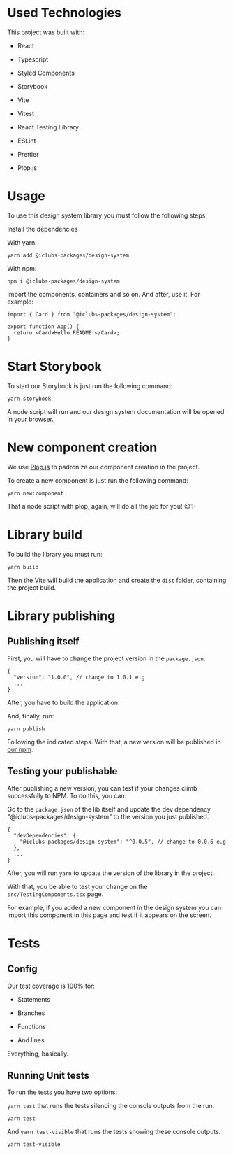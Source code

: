 # Used Technologies

This project was built with:

- React

- Typescript

- Styled Components

- Storybook

- Vite

- Vitest

- React Testing Library

- ESLint

- Prettier

- Plop.js

# Usage

To use this design system library you must follow the following steps:



Install the dependencies

With yarn:

```
yarn add @iclubs-packages/design-system
```

With npm:

```
npm i @iclubs-packages/design-system
```



Import the components, containers and so on. And after, use it. For example:

```
import { Card } from "@iclubs-packages/design-system";

export function App() {
  return <Card>Hello README!</Card>;
}
```

# Start Storybook

To start our Storybook is just run the following command:

```
yarn storybook
```

A node script will run and our design system documentation will be opened in your browser.

# New component creation

We use [Plop.js](https://plopjs.com/) to padronize our component creation in the project.



To create a new component is just run the following command:

```
yarn new:component
```

That a node script with plop, again, will do all the job for you! 😉✨

# Library build

To build the library you must run:

```
yarn build
```

Then the Vite will build the application and create the `dist` folder, containing the project build.

# Library publishing

## Publishing itself

First, you will have to change the project version in the `package.json`:

```
{
  "version": "1.0.0", // change to 1.0.1 e.g
  ...
}
```



After, you have to build the application.



And, finally, run:

```
yarn publish
```

Following the indicated steps. With that, a new version will be published in [our npm](https://www.npmjs.com/org/iclubs-packages).



## Testing your publishable

After publishing a new version, you can test if your changes climb successfully to NPM. To do this, you can:



Go to the `package.json` of the lib itself and update the dev dependency "@iclubs-packages/design-system" to the version you just published.

```
{
  "devDependencies": {
    "@iclubs-packages/design-system": "^0.0.5", // change to 0.0.6 e.g
  },
  ...
}
```



After, you will run `yarn` to update the version of the library in the project.



With that, you be able to test your change on the `src/TestingComponents.tsx` page.



For example, if you added a new component in the design system you can import this component in this page and test if it appears on the screen.

# Tests

## Config

Our test coverage is 100% for:

- Statements

- Branches

- Functions

- And lines

Everything, basically.



## Running Unit tests

To run the tests you have two options:

`yarn test` that runs the tests silencing the console outputs from the run.

    yarn test



And `yarn test-visible` that runs the tests showing these console outputs.

```
yarn test-visible
```
